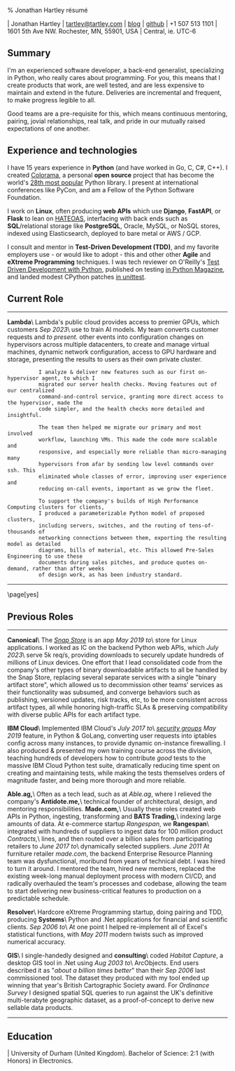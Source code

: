 % Jonathan Hartley résumé

| Jonathan Hartley | [tartley@tartley.com][email] | [blog][blog] | [github][github]
| +1 507 513 1101 | 1601 5th Ave NW. Rochester, MN, 55901, USA | Central, ie. UTC-6

[email]: mailto:tartley@tartley.com
[blog]: https://www.tartley.com/tags/software
[github]: https://github.com/tartley

## Summary

I'm an experienced software developer, a back-end generalist, specializing in Python, who
really cares about programming. For you, this means that I create products that work, are well
tested, and are less expensive to maintain and extend in the future. Deliveries are incremental and
frequent, to make progress legible to all.

Good teams are a pre-requisite for this, which means continuous mentoring, pairing, jovial
relationships, real talk, and pride in our mutually raised expectations of one another.

## Experience and technologies

I have 15 years experience in **Python** (and have worked in Go, C, C#, C++). I created
[Colorama](https://pypi.python.org/pypi/colorama), a personal **open source** project that has
become the world's [28th most popular](https://hugovk.github.io/top-pypi-packages/#colorama) Python
library. I present at international conferences like PyCon, and am a Fellow of the Python Software
Foundation.

I work on **Linux**, often producing **web APIs** which use
**Django**, **FastAPI**, or **Flask**
to lean on [HATEOAS](https://en.wikipedia.org/wiki/HATEOAS),
interfacing with back ends such as **SQL**/relational storage like **PostgreSQL**,
Oracle, MySQL, or NoSQL stores, indexed using Elasticsearch, deployed to
bare metal or AWS / GCP.

I consult and mentor in **Test-Driven Development (TDD)**, and my favorite employers use - or would
like to adopt - this and other other **Agile** and **eXtreme Programming** techniques.
I was tech reviewer on O'Reilly's [Test Driven Development with
Python](https://www.oreilly.com/library/view/test-driven-development-with/9781491958698), published
on testing [in Python
Magazine](https://www.tartley.com/posts/acceptance-testing-net-applications-using-ironpython), and
landed modest CPython patches [in
unittest](https://github.com/python/cpython/commit/1341bb0019868345bab8adff94263c81e1d66eae#diff-d1243956feb505c5459fc05387e194609efb5c350cee202942be47ed30d7d7d0R354).

## Current Role

------------- ---------------------------------------------------------------------------------
**Lambda**\   Lambda's public cloud provides access to premier GPUs, which customers
*Sep 2023*\   use to train AI models. My team converts customer requests and
*to present.* other events into configuration changes on hypervisors across multiple
              datacenters, to create and manage virtual machines, dynamic network configuration,
              access to GPU hardware and storage, presenting the results to users as their own
              private cluster.

              I analyze & deliver new features such as our first on-hypervisor agent, to which I
              migrated our server health checks. Moving features out of our centralized
              command-and-control service, granting more direct access to the hypervisor, made the
              code simpler, and the health checks more detailed and insightful.

              The team then helped me migrate our primary and most involved
              workflow, launching VMs. This made the code more scalable and
              responsive, and especially more reliable than micro-managing many
              hypervisors from afar by sending low level commands over ssh. This
              eliminated whole classes of error, improving user experience and
              reducing on-call events, important as we grow the fleet.

              To support the company's builds of High Performance Computing clusters for clients,
              I produced a parameterizable Python model of proposed clusters,
              including servers, switches, and the routing of tens-of-thousands of
              networking connections between them, exporting the resulting model as detailed
              diagrams, bills of material, etc. This allowed Pre-Sales Engineering to use these
              documents during sales pitches, and produce quotes on-demand, rather than after weeks
              of design work, as has been industry standard.

------------- ---------------------------------------------------------------------------------

\page[yes]

## Previous Roles

------------------ ---------------------------------------------------------------------------------
**Canonical**\     The [*Snap Store*](https://snapcraft.io/store) is an app
*May 2019 to*\     store for Linux applications. I worked as IC on the backend Python web APIs, which
*July 2023*\       serve 5k req/s, providing downloads to securely update hundreds of millions of
                   Linux devices. One effort that I lead consolidated code from the company's other
                   types of binary downloadable artifacts to all be handled by the Snap Store,
                   replacing several separate services with a single "binary artifact store", which
                   allowed us to decommission other teams’ services as their functionality was
                   subsumed, and converge behaviors such as publishing, versioned updates, risk
                   tracks, etc, to be more consistent across artifact types, all while honoring
                   high-traffic SLAs & preserving compatibility with diverse public APIs for each
                   artifact type.

**IBM Cloud**\     Implemented IBM Cloud's
*July 2017 to*\    [*security groups*](https://www.tartley.com/posts/illustrating-uses-of-ibm-cloud-security-groups/)
*May 2019*         feature, in Python & GoLang, converting user requests into iptables config across
                   many instances, to provide dynamic on-instance firewalling. I also produced &
                   presented my own training course across the division, teaching hundreds of developers
                   how to contribute *good* tests to the massive IBM Cloud Python test suite,
                   dramatically reducing time spent on creating and maintaining tests, while making
                   the tests themselves orders of magnitude faster, and being more thorough and
                   more reliable.

**Able.ag,**\      Often as a tech lead, such as at *Able.ag*, where I relieved the company's
**Antidote.me,**\  technical founder of architectural, design, and mentoring responsibilities.
**Made.com,**\     Usually these roles created web APIs in Python, ingesting, transforming and
**BATS Trading,**\ indexing large amounts of data. At e-commerce startup *Rangespan*, we
**Rangespan**\     integrated with hundreds of suppliers to ingest data for 100 million product
*Contracts,*\      lines, and then routed over a billion sales from participating retailers to
*June 2017 to*\    dynamically selected suppliers.
*June 2011*        At furniture retailer *made.com*, the backend Enterprise Resource Planning team
                   was dysfunctional, moribund from years of technical debt. I was hired to turn it
                   around. I mentored the team, hired new members, replaced the existing week-long
                   manual deployment process with modern CI/CD, and radically overhauled the team's
                   processes and codebase, allowing the team to start delivering new
                   business-critical features to production on a predictable schedule.

**Resolver**\      Hardcore eXtreme Programming startup, doing pairing and TDD, producing
**Systems**\       Python and .Net applications for financial and scientific clients.
*Sep 2006 to*\     At one point I helped re-implement all of Excel's statistical functions, with
*May 2011*         modern twists such as improved numerical accuracy.

**GIS**\           I single-handedly designed and
**consulting**\    coded *Habitat Capture*, a desktop GIS tool in .Net using
*Aug 2003 to*\     ArcObjects. End users described it as "*about a billion times better*" than their
*Sep 2006*         last commissioned tool. The dataset they produced with my tool ended up winning
                   that year's British Cartographic Society award. For *Ordinance Survey* I
                   designed spatial SQL queries to run against the UK's definitive multi-terabyte
                   geographic dataset, as a proof-of-concept to derive new sellable data products.

------------------ ---------------------------------------------------------------------------------

## Education

| University of Durham (United Kingdom). Bachelor of Science: 2:1 (with Honors) in Electronics.

